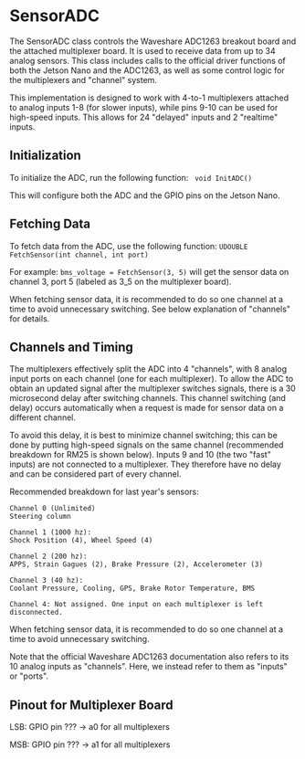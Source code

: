 # SensorADC

The SensorADC class controls the Waveshare ADC1263 breakout board and the attached multiplexer board. It is used to receive data from up to 34 analog sensors. This class includes calls to the official driver functions of both the Jetson Nano and the ADC1263, as well as some control logic for the multiplexers and "channel" system. 

This implementation is designed to work with 4-to-1 multiplexers attached to analog inputs 1-8 (for slower inputs), while pins 9-10 can be used for high-speed inputs. This allows for 24 "delayed" inputs and 2 "realtime" inputs. 

## Initialization

To initialize the ADC, run the following function: ``` void InitADC()``` 

This will configure both the ADC and the GPIO pins on the Jetson Nano. 

## Fetching Data

To fetch data from the ADC, use the following function: ```UDOUBLE FetchSensor(int channel, int port)```

For example: ```bms_voltage = FetchSensor(3, 5)``` will get the sensor data on channel 3, port 5 (labeled as 3_5 on the multiplexer board). 

When fetching sensor data, it is recommended to do so one channel at a time to avoid unnecessary switching. See below explanation of "channels" for details. 

## Channels and Timing

The multiplexers effectively split the ADC into 4 "channels", with 8 analog input ports on each channel (one for each multiplexer). To allow the ADC to obtain an updated signal after the multiplexer switches signals, there is a 30 microsecond delay after switching channels. This channel switching (and delay) occurs automatically when a request is made for sensor data on a different channel. 

To avoid this delay, it is best to minimize channel switching; this can be done by putting high-speed signals on the same channel (recommended breakdown for RM25 is shown below). Inputs 9 and 10 (the two "fast" inputs) are not connected to a multiplexer. They therefore have no delay and can be considered part of every channel. 

Recommended breakdown for last year's sensors:

```
Channel 0 (Unlimited)
Steering column

Channel 1 (1000 hz):
Shock Position (4), Wheel Speed (4)

Channel 2 (200 hz):
APPS, Strain Gagues (2), Brake Pressure (2), Accelerometer (3)

Channel 3 (40 hz):
Coolant Pressure, Cooling, GPS, Brake Rotor Temperature, BMS

Channel 4: Not assigned. One input on each multiplexer is left disconnected. 
```

When fetching sensor data, it is recommended to do so one channel at a time to avoid unnecessary switching. 

Note that the official Waveshare ADC1263 documentation also refers to its 10 analog inputs as "channels". Here, we instead refer to them as "inputs" or "ports". 

## Pinout for Multiplexer Board

LSB: GPIO pin ??? -> a0 for all multiplexers

MSB: GPIO pin ??? -> a1 for all multiplexers



